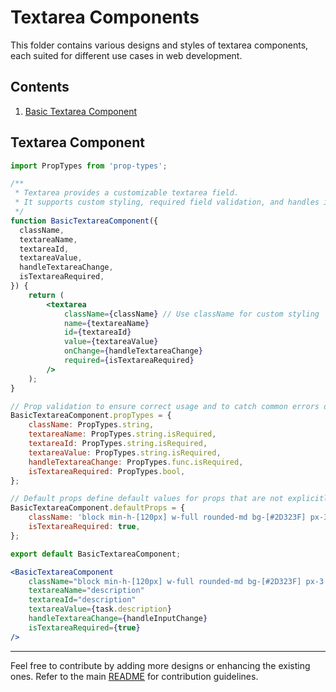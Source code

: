# Textarea Components

This folder contains various designs and styles of textarea components, each suited for different use cases in web development.


## Contents

1. [Basic Textarea Component](./BasicTextareaComponent.jsx)


## Textarea Component

```jsx
import PropTypes from 'prop-types';

/**
 * Textarea provides a customizable textarea field.
 * It supports custom styling, required field validation, and handles input changes.
 */
function BasicTextareaComponent({
  className,
  textareaName,
  textareaId,
  textareaValue,
  handleTextareaChange,
  isTextareaRequired,
}) {
    return (
        <textarea
            className={className} // Use className for custom styling
            name={textareaName}
            id={textareaId}
            value={textareaValue}
            onChange={handleTextareaChange}
            required={isTextareaRequired}
        />
    );
}

// Prop validation to ensure correct usage and to catch common errors during development
BasicTextareaComponent.propTypes = {
    className: PropTypes.string,
    textareaName: PropTypes.string.isRequired,
    textareaId: PropTypes.string.isRequired,
    textareaValue: PropTypes.string.isRequired,
    handleTextareaChange: PropTypes.func.isRequired,
    isTextareaRequired: PropTypes.bool,
};

// Default props define default values for props that are not explicitly provided
BasicTextareaComponent.defaultProps = {
    className: 'block min-h-[120px] w-full rounded-md bg-[#2D323F] px-3 py-2.5 lg:min-h-[180px]',
    isTextareaRequired: true,
};

export default BasicTextareaComponent;

```

```jsx
<BasicTextareaComponent
    className="block min-h-[120px] w-full rounded-md bg-[#2D323F] px-3 py-2.5 lg:min-h-[180px]"
    textareaName="description"
    textareaId="description"
    textareaValue={task.description}
    handleTextareaChange={handleInputChange}
    isTextareaRequired={true}
/>
```

---

Feel free to contribute by adding more designs or enhancing the existing ones. Refer to the main [README](../README.md) for contribution guidelines.
